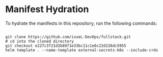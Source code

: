
# Manifest Hydration

To hydrate the manifests in this repository, run the following commands:

```shell

git clone https://github.com/ixxeL-DevOps/fullstack.git
# cd into the cloned directory
git checkout e227c3f21d2b8971e33bc11c1e6c22d226dc5955
helm template . --name-template external-secrets-k0s --include-crds
```
